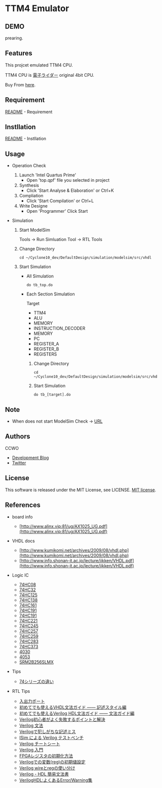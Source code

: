 # TTM4 Emulator

## DEMO

prearing.

## Features

This projcet emulated TTM4 CPU.

TTM4 CPU is [電子ライダー](https://twitter.com/denshirider) original 4bit CPU.

Buy From [here](https://www.switch-science.com/catalog/3915/).

## Requirement

[README](https://github.com/CC-WO/Cyclone10_dev/blob/master/README.md) - Requirement

## Instllation

[README](https://github.com/CC-WO/Cyclone10_dev/blob/master/README.md) - Instllation

## Usage

- Operation Check

  1. Launch 'Intel Quartus Prime'
      - Open 'top.qpf' file you selected in project
  2. Synthesis
      - Click 'Start Analyse & Elaboration' or Ctrl+K
  3. Compliation
      - Click 'Start Compilation' or Ctrl+L
  4. Write Designe
      - Open 'Programmer' Click Start

- Simulation

  1. Start ModelSim

      Tools -> Run Simluation Tool -> RTL Tools

  1. Change Directory

      ```plain
      cd ~/Cyclone10_dev/DefaultDesign/simulation/modelsim/src/vhdl
      ```

  1. Start Simulation

      - All Simulation

        ```palin
        do tb_top.do
        ```

      - Each Section Simulation

        Target

          - TTM4
          - ALU
          - MEMORY
          - INSTRUCTION_DECODER
          - MEMORY
          - PC
          - REGISTER_A
          - REGISTER_B
          - REGISTERS

        1. Change Directory

            ```plain
            cd ~/Cyclone10_dev/DefaultDesign/simulation/modelsim/src/vhdl/[target]/
            ```

        2. Start Simulation

            ```plain
            do tb_[target].do
            ```

## Note

- When does not start ModelSim
  Check -> [URL](https://ccwo-embed.hatenablog.com/entry/2019/07/21/110450)

## Authors

CCWO

- [Development Blog](https://ccwo-embed.hatenablog.com/)
- [Twitter](https://twitter.com/C_C_WO)

## License

This software is released under the MIT License, see LICENSE. [MIT license](https://en.wikipedia.org/wiki/MIT_License).

## References

- board info
  - [http://www.alinx.vip:81/ug/AX1025_UG.pdf](http://www.alinx.vip:81/ug/AX1025_UG.pdf)
- VHDL docs
  - [http://www.kumikomi.net/archives/2009/08/vhdl.php](http://www.kumikomi.net/archives/2009/08/vhdl.php)
  - [http://www.info.shonan-it.ac.jp/lecture/jikken/VHDL.pdf](http://www.info.shonan-it.ac.jp/lecture/jikken/VHDL.pdf)
- Logic IC
  - [74HC08](https://toshiba.semicon-storage.com/jp/product/logic/cmos-logic/detail.TC74HC08AP.html)
  - [74HC32](https://toshiba.semicon-storage.com/jp/product/logic/cmos-logic/detail.TC74HC32AP.html)
  - [74HC125](https://toshiba.semicon-storage.com/jp/product/logic/cmos-logic/detail.TC74HC161AP.html)
  - [74HC138](https://toshiba.semicon-storage.com/jp/product/logic/cmos-logic/detail.TC74HC138AP.html)
  - [74HC161](https://toshiba.semicon-storage.com/jp/product/logic/cmos-logic/detail.TC74HC161AP.html)
  - [74HC191](https://toshiba.semicon-storage.com/jp/product/logic/cmos-logic/detail.TC74HC191AP.html)
  - [74HC191](https://toshiba.semicon-storage.com/jp/product/logic/cmos-logic/detail.TC74HC191AP.html)
  - [74HC221](https://toshiba.semicon-storage.com/jp/product/logic/cmos-logic/detail.TC74HC221AP.html)
  - [74HC245](https://toshiba.semicon-storage.com/jp/product/logic/cmos-logic/detail.TC74HC245AP.html)
  - [74HC257](https://toshiba.semicon-storage.com/jp/product/logic/cmos-logic/detail.TC74HC257AP.html)
  - [74HC259](https://toshiba.semicon-storage.com/jp/product/logic/cmos-logic/detail.TC74HC259AP.html)
  - [74HC283](https://toshiba.semicon-storage.com/jp/product/logic/cmos-logic/detail.TC74HC283AP.html)
  - [74HC373](https://toshiba.semicon-storage.com/jp/product/logic/cmos-logic/detail.TC74HC373AP.html)
  - [4030](https://toshiba.semicon-storage.com/jp/product/logic/cmos-logic/detail.TC4030BP.html)
  - [4053](https://toshiba.semicon-storage.com/jp/product/logic/cmos-logic/detail.TC4053BP.html)
  - [SRM2B256SLMX](http://akizukidenshi.com/download/ds/seikoepson/SRM2B256.pdf)

- Tips
  - [74シリーズの違い](https://lab.fujiele.co.jp/faq/1262/)
- RTL Tips
  - [入出力ポート](http://www.darwin.esys.tsukuba.ac.jp/home/ohyou/verilog/inout)
  - [初めてでも使えるVHDL文法ガイド ―― 記述スタイル編](http://www.kumikomi.net/archives/2009/07/verilog_hdl_1.php)
  - [初めてでも使えるVerilog HDL文法ガイド ―― 文法ガイド編](http://www.kumikomi.net/archives/2009/07/verilog_hdl_2.php)
  - [Verilog初心者がよく失敗するポイントと解決](https://qiita.com/Daichi_Tagami/items/4ed206cde907b4b28ec0)
  - [Verilog 文法](http://hp.vector.co.jp/authors/VA016670/verilog/index.html)
  - [Verilogで犯しがちな記述ミス](https://dora.bk.tsukuba.ac.jp/~takeuchi/?%E9%9B%BB%E6%B0%97%E5%9B%9E%E8%B7%AF%2FHDL%2FVerilog%E3%81%A7%E7%8A%AF%E3%81%97%E3%81%8C%E3%81%A1%E3%81%AA%E8%A8%98%E8%BF%B0%E3%83%9F%E3%82%B9)
  - [ISim による Verilog テストベンチ](https://dora.bk.tsukuba.ac.jp/~takeuchi/?%E9%9B%BB%E6%B0%97%E5%9B%9E%E8%B7%AF%2FHDL%2FISim%20%E3%81%AB%E3%82%88%E3%82%8B%20Verilog%20%E3%83%86%E3%82%B9%E3%83%88%E3%83%99%E3%83%B3%E3%83%81)
  - [Verilog チートシート](http://www.darwin.esys.tsukuba.ac.jp/home/ohyou/verilog)
  - [Verilog 入門](https://qiita.com/thtitech/items/8cc898dda7a10780f495)
  - [FPGAレジスタの初期化方法](https://microcraft.blog.fc2.com/blog-entry-388.html)
  - [Verilogでの変数(reg)の初期値設定](https://habu-kun.hatenablog.com/entry/20111012/1318398777)
  - [Verilog wireとregの使い分け](https://qiita.com/mmitti/items/b9830632291dab70a724#%E7%B5%84%E3%81%BF%E5%90%88%E3%82%8F%E3%81%9B%E5%9B%9E%E8%B7%AF-always%E6%96%87%E3%81%AE%E4%BE%8B)
  - [Verilog - HDL 簡易文法書](http://www.icrus.org/machida/product/verilog.pdf)
  - [VerilogHDL:よくあるError/Warning集](http://exp1gw.ec.t.kanazawa-u.ac.jp/PCIF-2/faq.html)

